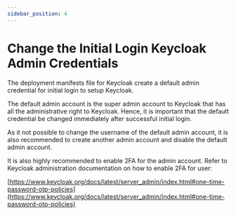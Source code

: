 ```yaml
---
sidebar_position: 4
---
```


# Change the Initial Login Keycloak Admin Credentials

The deployment manifests file for Keycloak create a default admin credential for initial login to setup Keycloak.

The default admin account is the super admin account to Keycloak that has all the administrative right to Keycloak. Hence, it is important that the default credential be changed immediately after successful initial login.

As it not possible to change the username of the default admin account, it is also recommended to create another admin account and disable the default admin account.

It is also highly recommended to enable 2FA for the admin account. Refer to Keycloak administration documentation on how to enable 2FA for user:

[https://www.keycloak.org/docs/latest/server_admin/index.html#one-time-password-otp-policies](https://www.keycloak.org/docs/latest/server_admin/index.html#one-time-password-otp-policies)
